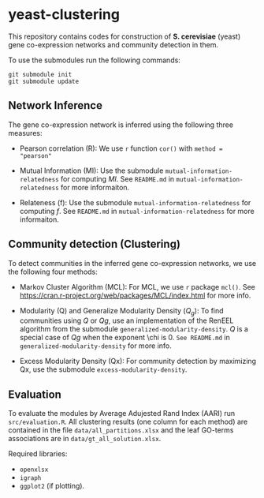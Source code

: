 # yeast-clustering

This repository contains codes for construction of **S. cerevisiae** (yeast) gene co-expression networks and community detection in them.


To use the submodules run the following commands:

```
git submodule init
git submodule update
```

## Network Inference 

The gene co-expression network is inferred using the following three measures:

- Pearson correlation (R): 
We use `r` function `cor()` with `method = "pearson"` 

- Mutual Information (MI):
Use the submodule `mutual-information-relatedness` for computing *MI*.
See `README.md` in `mutual-information-relatedness` for more informaiton.


- Relateness (f):
Use the submodule `mutual-information-relatedness` for computing *f*.
See `README.md` in `mutual-information-relatedness` for more informaiton.

## Community detection (Clustering)

To detect communities in the inferred gene co-expression networks, we use the following four methods:

- Markov Cluster Algorithm (MCL):
For MCL, we use `r` package `mcl()`. See https://cran.r-project.org/web/packages/MCL/index.html for more info.

- Modularity (Q) and Generalize Modularity Density ($`Q_g`$):
To find communities using *Q* or *Qg*, use an implementation of the RenEEL algorithm from the submodule `generalized-modularity-density`. *Q* is a special case of *Qg* when the exponent \chi is 0. `See README.md` in `generalized-modularity-density` for more info. 

- Excess Modularity Density (Qx): 
For community detection by maximizing Qx, use the submodule `excess-modularity-density`. 

## Evaluation

To evaluate the modules by Average Adujested Rand Index (AARI) run `src/evaluation.R`. 
All clustering results (one column for each method) are contained in the file `data/all_partitions.xlsx` and the leaf GO-terms associations are in `data/gt_all_solution.xlsx`. 

Required libraries: 
- `openxlsx`
- `igraph`
- `ggplot2` (if plotting).


